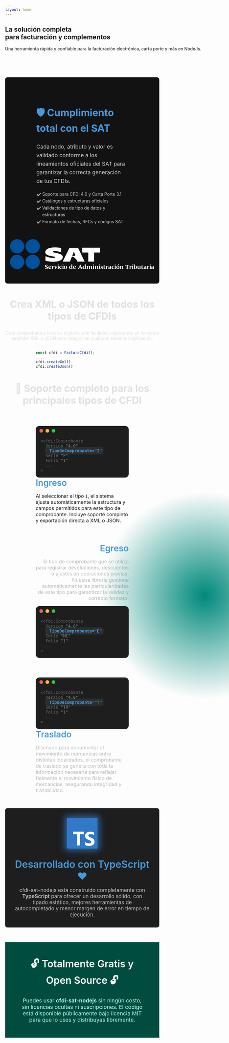 ```yaml
---
layout: home
---
```


<section class="container__title__class">
<span
    style="
      position: absolute;
      right: -20rem;
      top: 50%;
      transform: translateY(-50%);
      width: 50rem;
      height: 50rem;
      border-radius: 50%;
      background: radial-gradient(rgba(0, 137, 123, 1), transparent 60%);
      pointer-events: none;
    "
  ></span>
  <div style="width:700px;">
    <h1 class="container__title__text__class">La solución completa<span style="display:block;">para facturación y complementos</span></h1>
    <span style="display:block;margin-top:1rem;">Una herramienta rápida y confiable para la facturación electrónica, carta porte y más en NodeJs.</span>
    <div class="container__buttons__sections__class">
        <a href="docs/" class="btn__link__class" style="color: white">Empezar</a>
        <a href="https://github.com/Luisjossam/cfdi-sat-nodejs" target="_blank" class="btn__link__secondary__class" style="display:flex;gap:10px;align-items:center;color:white">
        <div style="width: 20px;">
            <svg viewBox="0 0 98 96" width="20" height="20" xmlns="http://www.w3.org/2000/svg"><path fill-rule="evenodd" clip-rule="evenodd" d="M48.854 0C21.839 0 0 22 0 49.217c0 21.756 13.993 40.172 33.405 46.69 2.427.49 3.316-1.059 3.316-2.362 0-1.141-.08-5.052-.08-9.127-13.59 2.934-16.42-5.867-16.42-5.867-2.184-5.704-5.42-7.17-5.42-7.17-4.448-3.015.324-3.015.324-3.015 4.934.326 7.523 5.052 7.523 5.052 4.367 7.496 11.404 5.378 14.235 4.074.404-3.178 1.699-5.378 3.074-6.6-10.839-1.141-22.243-5.378-22.243-24.283 0-5.378 1.94-9.778 5.014-13.2-.485-1.222-2.184-6.275.486-13.038 0 0 4.125-1.304 13.426 5.052a46.97 46.97 0 0 1 12.214-1.63c4.125 0 8.33.571 12.213 1.63 9.302-6.356 13.427-5.052 13.427-5.052 2.67 6.763.97 11.816.485 13.038 3.155 3.422 5.015 7.822 5.015 13.2 0 18.905-11.404 23.06-22.324 24.283 1.78 1.548 3.316 4.481 3.316 9.126 0 6.6-.08 11.897-.08 13.526 0 1.304.89 2.853 3.316 2.364 19.412-6.52 33.405-24.935 33.405-46.691C97.707 22 75.788 0 48.854 0z" fill="#fff"/></svg>
        </div>
        GitHub
        </a>
    </div>
  </div>
</section>
<section style="display: flex; flex-wrap: wrap; align-items: center; justify-content: center; gap: 2rem; padding: 3rem 1rem; border-radius: 8px; background-color: #121212; color: #cccccc; margin: 3rem 0;">
  <div style="flex: 1; min-width: 300px; max-width: 800px;padding:0 100px">
    <h2 style="font-size: 2rem; color: #459add;">🛡️ Cumplimiento total con el SAT</h2>
    <p style="font-size: 1.1rem; line-height: 1.6;">
      Cada nodo, atributo y valor es validado conforme a los lineamientos oficiales del SAT para garantizar la correcta generación de tus CFDIs.
    </p>
    <ul style="margin-top: 1rem; padding-left: 1.2rem; list-style-type: '✔️ '; line-height: 1.6;">
      <li>Soporte para CFDI 4.0 y Carta Porte 3.1</li>
      <li>Catálogos y estructuras oficiales</li>
      <li>Validaciones de tipo de datos y estructuras</li>
      <li>Formato de fechas, RFCs y códigos SAT</li>
    </ul>
  </div>
  <div style="flex: 1; min-width: 300px; text-align: center;">
    <div>
    <svg
   viewBox="0 0 1230.6145 253.76673"
   width="540"
   xml:space="preserve"
   id="svg2"
   version="1.1"
   sodipodi:docname="SAT.svg"
   inkscape:version="1.1 (c68e22c387, 2021-05-23)"
   xmlns:inkscape="http://www.inkscape.org/namespaces/inkscape"
   xmlns:sodipodi="http://sodipodi.sourceforge.net/DTD/sodipodi-0.dtd"
   xmlns="http://www.w3.org/2000/svg"
   xmlns:svg="http://www.w3.org/2000/svg"
   xmlns:rdf="http://www.w3.org/1999/02/22-rdf-syntax-ns#"
   xmlns:cc="http://creativecommons.org/ns#"
   xmlns:dc="http://purl.org/dc/elements/1.1/"><sodipodi:namedview
     id="namedview84"
     pagecolor="#ffffff"
     bordercolor="#666666"
     borderopacity="1.0"
     inkscape:pageshadow="2"
     inkscape:pageopacity="0.0"
     inkscape:pagecheckerboard="0"
     showgrid="false"
     fit-margin-top="0"
     fit-margin-left="0"
     fit-margin-right="0"
     fit-margin-bottom="0"
     inkscape:zoom="0.56860135"
     inkscape:cx="662.15108"
     inkscape:cy="-134.54066"
     inkscape:window-width="1920"
     inkscape:window-height="1017"
     inkscape:window-x="1912"
     inkscape:window-y="-8"
     inkscape:window-maximized="1"
     inkscape:current-layer="svg2" /><metadata
     id="metadata8"><rdf:RDF><cc:Work
         rdf:about=""><dc:format>image/svg+xml</dc:format><dc:type
           rdf:resource="http://purl.org/dc/dcmitype/StillImage" /></cc:Work></rdf:RDF></metadata><defs
     id="defs6" /><g
     id="g1509"
     transform="matrix(4.8006493,0,0,4.8006493,-73.565806,-582.31791)"><path
       id="path16"
       style="fill:#fff;fill-opacity:1;fill-rule:evenodd;stroke:none;stroke-width:0.133333"
       d="m 175.22,136.38387 h -31.63334 v 8.52134 h 10.644 v 16.112 h 10.436 v -16.112 H 175.22 v -8.52134" /><path
       id="path18"
       style="fill:#fff;fill-opacity:1;fill-rule:evenodd;stroke:none;stroke-width:0.133333"
       d="M 147.84533,161.01667 136.116,136.46561 h -15.20147 l -12.1468,24.55106 c 0,0 12.77707,0.0688 12.9104,0 l 3.69893,-9.13386 c 0,0 6.9792,1.92293 9.56694,9.13386 z m -22.062,-10.23853 3.1068,-7.73493 2.3708,7.73493 z" /><path
       id="path20"
       style="fill:#fff;fill-opacity:1;fill-rule:evenodd;stroke:none;stroke-width:0.133333"
       d="m 106.1984,136.94641 v 7.64053 c -0.16094,-0.20827 -0.64947,-0.38227 -1.138,-0.55573 -4.88854,-1.7364 -11.082802,-2.01187 -12.549469,-1.52547 -1.326533,0.4172 -1.605733,1.28547 -0.628133,1.84067 0.628133,0.38173 3.9604,0.90053 7.5208,1.73386 8.449462,1.94467 11.661462,5.24427 8.519332,10.10614 -2.58387,4.1672 -12.847866,6.598 -26.883332,4.09746 -0.837467,-0.13853 -1.057867,-0.51826 -2.8,-0.69173 v -7.9536 c 1.3932,0.24373 1.9516,0.52187 2.510933,0.72973 3.4912,1.4588 9.9916,2.39107 12.645333,2.114 1.9552,-0.174 2.7932,-1.0776 1.8156,-1.84066 -0.5584,-0.452 -4.4656,-0.86614 -7.817733,-1.5952 -8.728133,-1.91 -11.116133,-5.1052 -8.602533,-9.68907 2.024933,-3.71613 8.742133,-6.11253 19.7744,-5.45267 1.955732,0.10414 3.910932,0.34747 5.865602,0.65987 0.69853,0.10427 1.39693,0.2428 1.7672,0.38187" /></g><g
     id="g1504"
     transform="matrix(4.6314932,0,0,4.6314932,-460.15119,-329.55857)"
     style="fill:#00529e;fill-opacity:1"><path
       id="path22"
       style="fill:#00529e;fill-opacity:1;fill-rule:evenodd;stroke:none;stroke-width:0.133333"
       d="m 141.09866,125.94734 c 7.204,0 13.04534,-5.84067 13.04534,-13.046 0,-7.204 -5.84134,-13.045333 -13.04534,-13.045333 -7.20533,0 -13.046,5.841333 -13.046,13.045333 0,7.20533 5.84067,13.046 13.046,13.046" /><path
       id="path24"
       style="fill:#00529e;fill-opacity:1;fill-rule:evenodd;stroke:none;stroke-width:0.133333"
       d="m 112.39786,125.94734 c 7.2048,0 13.04587,-5.84067 13.04587,-13.046 0,-7.204 -5.84107,-13.045333 -13.04587,-13.045333 -7.20413,0 -13.045196,5.841333 -13.045196,13.045333 0,7.20533 5.841066,13.046 13.045196,13.046" /><path
       id="path26"
       style="fill:#00529e;fill-opacity:1;fill-rule:evenodd;stroke:none;stroke-width:0.133333"
       d="m 141.09866,97.248007 c 7.204,0 13.04534,-5.841333 13.04534,-13.046666 0,-7.204 -5.84134,-13.045333 -13.04534,-13.045333 -7.20533,0 -13.046,5.841333 -13.046,13.045333 0,7.205333 5.84067,13.046666 13.046,13.046666" /><path
       id="path28"
       style="fill:#00529e;fill-opacity:1;fill-rule:evenodd;stroke:none;stroke-width:0.133333"
       d="m 112.39786,97.248007 c 7.2048,0 13.04587,-5.841333 13.04587,-13.046666 0,-7.204 -5.84107,-13.045333 -13.04587,-13.045333 -7.20413,0 -13.045196,5.841333 -13.045196,13.045333 0,7.205333 5.841066,13.046666 13.045196,13.046666" /></g><g
     id="g1545"
     transform="matrix(3.9795634,0,0,3.9795634,251.57815,-445.94825)"><path
       id="path30"
       style="fill:#fff;fill-opacity:1;fill-rule:evenodd;stroke:none;stroke-width:0.133333"
       d="M 17.621333,169.46361 H 17.3948 l -0.574,-1.56054 c -0.05307,-0.14626 -0.6536,-0.3468 -1.293734,-0.3468 -0.827066,0 -1.574,0.41347 -1.574,1.3068 0,2.02814 4.149067,1.44107 4.149067,4.2692 0,2.1084 -2.228133,2.6948 -3.428667,2.6948 -1.601066,0 -2.441693,-0.25306 -2.93492,-0.44013 l 0.07968,-2.30773 h 0.22708 l 0.560427,1.5208 c 0.106773,0.27973 0.987467,0.5068 1.387467,0.5068 1.000533,0 1.840666,-0.44014 1.840666,-1.374 0,-1.96094 -4.148973,-1.5208 -4.148973,-4.17547 0,-2.00107 1.640627,-2.72133 3.775507,-2.72133 0.600533,0 1.4276,0.13333 2.2412,0.33333 l -0.08027,2.29427" /><path
       id="path32"
       style="fill:#fff;fill-opacity:1;fill-rule:evenodd;stroke:none;stroke-width:0.133333"
       d="m 22.197333,169.62401 c 0.9068,0 1.133866,0.8536 1.133866,1.60053 v 0.21347 c -0.414,0.0136 -1.054133,0.0937 -1.854666,0.0937 h -0.559867 v -0.0801 c 0,-0.7604 0.359867,-1.8276 1.280667,-1.8276 z m 2.614666,4.73533 c -0.440133,0.29373 -1.054133,0.45427 -1.601066,0.45427 -1.454134,0 -2.294267,-1.4948 -2.294267,-2.48134 v -0.24013 h 3.547867 c 0.840666,0 0.974,0 0.974,-0.49373 0,-1.66774 -1.507334,-2.5348 -3.014534,-2.5348 -1.974533,0 -3.534933,1.414 -3.534933,3.402 0,1.8672 1.320267,3.30786 3.228133,3.30786 1.0536,0 2.1208,-0.37346 2.921334,-1.05373 l -0.226534,-0.3604" /><path
       id="path34"
       style="fill:#fff;fill-opacity:1;fill-rule:evenodd;stroke:none;stroke-width:0.133333"
       d="m 31.015066,171.03854 h -0.3468 c -0.159867,-0.4412 -0.387067,-0.66773 -0.880267,-0.66773 -0.7604,0 -1.2276,0.61413 -1.2276,1.6412 0,0.46666 0.0536,2.84106 0.186534,2.93493 0.280666,0.2 0.533733,0.33333 0.9208,0.4796 v 0.18707 c -0.614134,-0.0537 -1.2808,-0.1068 -2.054667,-0.1068 -0.693333,0 -1.333867,0.0531 -1.947467,0.1068 v -0.18707 l 0.894267,-0.42653 c 0.1464,-0.0667 0.213067,-0.64067 0.213067,-2.05467 0,-2.8948 -0.04013,-3.0016 -0.4136,-3.148 l -0.693734,-0.28013 v -0.18694 c 0.253734,0 1.560934,0 2.467734,-0.10626 0.240133,-0.0271 0.480666,-0.0537 0.507333,-0.0537 l -0.02667,1.1604 h 0.02667 c 0.306667,-0.4932 0.933867,-1.26706 1.840533,-1.26706 0.187067,0 0.360934,0 0.533867,0.0531 v 1.92187" /><path
       id="path36"
       style="fill:#fff;fill-opacity:1;fill-rule:evenodd;stroke:none;stroke-width:0.133333"
       d="m 36.110932,169.22401 c 0.4932,0.0531 0.986934,0.10626 1.4808,0.10626 0.4,0 0.8,-0.0532 1.2004,-0.10626 v 0.1864 l -0.306666,0.18693 c -0.2136,0.13333 -0.346934,0.2136 -0.533334,0.54693 -1.120933,1.97454 -2.107866,3.97507 -2.761466,5.6292 h -0.801067 c -0.733333,-1.8672 -1.586933,-3.7084 -2.387466,-5.56306 -0.07973,-0.1864 -0.2,-0.41307 -0.387067,-0.53334 l -0.413467,-0.26666 v -0.1864 c 0.640534,0.0531 1.293734,0.10626 1.9344,0.10626 0.586933,0 1.173867,-0.0532 1.760933,-0.10626 v 0.1864 l -0.6672,0.28026 c -0.146933,0.0667 -0.186533,0.1468 -0.186533,0.22654 0,0.0667 0.02653,0.17346 0.1068,0.40053 l 1.240667,3.16147 1.3208,-2.81467 c 0.253066,-0.5604 0.266666,-0.64053 0.266666,-0.7072 0,-0.0803 -0.08027,-0.2 -0.2536,-0.28027 l -0.6136,-0.26666 v -0.1864" /><path
       id="path38"
       style="fill:#fff;fill-opacity:1;fill-rule:evenodd;stroke:none;stroke-width:0.133333"
       d="m 38.031732,169.33027 c 0.2532,0 1.5604,0 2.467734,-0.10626 0.240133,-0.0271 0.480266,-0.0537 0.507333,-0.0537 -0.04013,0.60054 -0.08027,1.96147 -0.08027,2.8152 0,0.4932 0.0532,2.8676 0.186534,2.96147 0.280133,0.2 0.533866,0.33333 0.920266,0.4796 v 0.18707 c -0.6136,-0.0537 -1.280266,-0.1068 -2.054133,-0.1068 -0.6932,0 -1.333867,0.0531 -1.947467,0.1068 v -0.18707 l 0.893734,-0.42653 c 0.146933,-0.0667 0.2136,-0.64067 0.2136,-2.05467 0,-2.52133 -0.0536,-3.0016 -0.240134,-3.08133 l -0.8672,-0.3468 z m 1.960934,-3.02813 c 0.5604,0 1.014133,0.45413 1.014133,1.014 0,0.5604 -0.453733,1.0136 -1.014133,1.0136 -0.5604,0 -1.013467,-0.4532 -1.013467,-1.0136 0,-0.55987 0.453067,-1.014 1.013467,-1.014" /><path
       id="path40"
       style="fill:#fff;fill-opacity:1;fill-rule:evenodd;stroke:none;stroke-width:0.133333"
       d="m 47.569732,171.51827 h -0.1864 l -0.6672,-1.56093 c -0.09373,-0.21307 -0.3604,-0.2532 -0.6672,-0.2532 -1.227066,0 -1.773866,0.93333 -1.773866,2.06773 0,1.37347 0.439466,3.12134 2.147333,3.12134 0.4536,0 0.9068,-0.17347 1.294266,-0.3604 l 0.2,0.33386 c -0.9208,0.65307 -1.440666,0.9068 -2.668266,0.9068 -1.747333,0 -3.0812,-1.38706 -3.0812,-3.1344 0,-2.188 1.7208,-3.57546 3.828667,-3.57546 0.626533,0 1.227066,0.17333 1.814533,0.3468 l -0.240667,2.10786" /><path
       id="path42"
       style="fill:#fff;fill-opacity:1;fill-rule:evenodd;stroke:none;stroke-width:0.133333"
       d="m 48.196932,169.33027 c 0.2536,0 1.5604,0 2.4676,-0.10626 0.240133,-0.0271 0.480267,-0.0537 0.5068,-0.0537 -0.0396,0.60054 -0.0796,1.96147 -0.0796,2.8152 0,0.4932 0.05307,2.8676 0.1864,2.96147 0.280267,0.2 0.533867,0.33333 0.920267,0.4796 v 0.18707 c -0.613467,-0.0537 -1.280134,-0.1068 -2.054134,-0.1068 -0.6932,0 -1.333866,0.0531 -1.947333,0.1068 v -0.18707 l 0.8932,-0.42653 c 0.147333,-0.0667 0.213467,-0.64067 0.213467,-2.05467 0,-2.52133 -0.05307,-3.0016 -0.2396,-3.08133 l -0.867067,-0.3468 z m 1.960933,-3.02813 c 0.5604,0 1.013467,0.45413 1.013467,1.014 0,0.5604 -0.453067,1.0136 -1.013467,1.0136 -0.560533,0 -1.014133,-0.4532 -1.014133,-1.0136 0,-0.55987 0.4536,-1.014 1.014133,-1.014" /><path
       id="path44"
       style="fill:#fff;fill-opacity:1;fill-rule:evenodd;stroke:none;stroke-width:0.133333"
       d="m 55.546932,169.62401 c 1.400933,0 1.5208,1.94733 1.5208,2.96146 0,0.9468 -0.119867,2.62814 -1.440667,2.62814 -1.254133,0 -1.454666,-1.90787 -1.454666,-2.8152 0,-0.8536 0.0536,-2.7744 1.374533,-2.7744 z m 0.120267,-0.5604 c -2.028134,0 -3.6016,1.33426 -3.6016,3.44213 0,2.10733 1.427066,3.26773 3.481333,3.26773 1.9744,0 3.628533,-1.25373 3.628533,-3.30786 0,-2.17494 -1.4004,-3.402 -3.508266,-3.402" /><path
       id="path46"
       style="fill:#fff;fill-opacity:1;fill-rule:evenodd;stroke:none;stroke-width:0.133333"
       d="m 68.353598,172.30521 c 0,0.92026 -0.186933,2.74786 -1.454133,2.74786 -1.107333,0 -1.5344,-1.17386 -1.5344,-2.85466 0,-1.02707 0.266667,-2.49427 1.560933,-2.49427 1.293734,0 1.4276,1.65373 1.4276,2.60107 z m 1.7204,-4.00214 c 0,-1.13373 0.02707,-1.8676 0.09373,-2.2676 -0.02653,0 -1.0276,0.1604 -2.548,0.1604 h -0.373334 v 0.1864 l 0.666667,0.24014 c 0.306667,0.12026 0.373867,0.2136 0.373867,2.414 v 0.748 c -0.3604,-0.41414 -0.947334,-0.7208 -1.588,-0.7208 -1.9344,0 -3.4416,1.54786 -3.4416,3.44213 0,1.69373 1.254133,3.26773 3.028133,3.26773 0.947333,0 1.7208,-0.39946 2.188,-1.22706 h 0.02707 l -0.04013,1.0672 c 0.519867,-0.0537 1.146934,-0.1068 1.440134,-0.1068 0.347333,0 0.933866,0.0531 1.374533,0.1068 v -0.18707 l -0.853733,-0.39947 c -0.173467,-0.0801 -0.186934,-0.22706 -0.227067,-0.7208 -0.02653,-0.4 -0.120267,-4.02866 -0.120267,-4.82866 v -1.17454" /><path
       id="path48"
       style="fill:#fff;fill-opacity:1;fill-rule:evenodd;stroke:none;stroke-width:0.133333"
       d="m 74.863065,169.62401 c 0.907733,0 1.134266,0.8536 1.134266,1.60053 v 0.21347 c -0.413466,0.0136 -1.054133,0.0937 -1.854666,0.0937 h -0.559867 v -0.0801 c 0,-0.7604 0.359867,-1.8276 1.280267,-1.8276 z m 2.615066,4.73533 c -0.440133,0.29373 -1.054133,0.45427 -1.601066,0.45427 -1.4536,0 -2.294267,-1.4948 -2.294267,-2.48134 v -0.24013 h 3.547867 c 0.8412,0 0.974533,0 0.974533,-0.49373 0,-1.66774 -1.507333,-2.5348 -3.015067,-2.5348 -1.974533,0 -3.534933,1.414 -3.534933,3.402 0,1.8672 1.3208,3.30786 3.228133,3.30786 1.054134,0 2.121334,-0.37346 2.921334,-1.05373 l -0.226534,-0.3604" /><path
       id="path50"
       style="fill:#fff;fill-opacity:1;fill-rule:evenodd;stroke:none;stroke-width:0.133333"
       d="m 87.923464,172.07867 h -2.641199 l 1.374,-2.93493 z m 4.535867,3.34787 -0.814,-0.33333 c -0.2,-0.0796 -0.4,-0.46667 -0.6536,-1.00054 -0.6136,-1.28013 -2.188133,-4.80253 -3.1084,-7.3364 h -1.146933 c -1.107733,2.53387 -2.428,5.24214 -3.615067,7.59014 -0.293733,0.58693 -0.387466,0.6536 -0.614,0.7468 l -0.8672,0.33333 v 0.18707 c 0.614,-0.0537 1.214,-0.1068 1.814534,-0.1068 0.653733,0 1.293733,0.0531 1.9344,0.1068 v -0.18707 l -0.907334,-0.31973 c -0.253066,-0.0932 -0.2932,-0.14694 -0.2932,-0.25374 0,-0.10666 0.2532,-0.82706 0.3464,-1.04 l 0.3468,-0.85426 h 3.388533 l 0.387067,1.1204 c 0.06667,0.20053 0.2,0.614 0.2,0.7208 0,0.0797 -0.04013,0.11973 -0.226667,0.18693 l -1.107733,0.4396 v 0.18707 c 0.814,-0.0537 1.6276,-0.1068 2.4416,-0.1068 0.826667,0 1.6672,0.0531 2.4948,0.1068 v -0.18707" /><path
       id="path52"
       style="fill:#fff;fill-opacity:1;fill-rule:evenodd;stroke:none;stroke-width:0.133333"
       d="m 97.354664,172.30521 c 0,0.92026 -0.1864,2.74786 -1.454133,2.74786 -1.107333,0 -1.533867,-1.17386 -1.533867,-2.85466 0,-1.02707 0.2672,-2.49427 1.5604,-2.49427 1.294267,0 1.4276,1.65373 1.4276,2.60107 z m 1.7208,-4.00214 c 0,-1.13373 0.0272,-1.8676 0.09387,-2.2676 -0.0272,0 -1.0276,0.1604 -2.548,0.1604 h -0.374 v 0.1864 l 0.667733,0.24014 c 0.306267,0.12026 0.373467,0.2136 0.373467,2.414 v 0.748 c -0.3604,-0.41414 -0.947333,-0.7208 -1.587467,-0.7208 -1.9344,0 -3.442266,1.54786 -3.442266,3.44213 0,1.69373 1.254266,3.26773 3.028133,3.26773 0.947467,0 1.721467,-0.39946 2.188133,-1.22706 h 0.02653 l -0.0396,1.0672 c 0.519733,-0.0537 1.1468,-0.1068 1.440133,-0.1068 0.3468,0 0.933867,0.0531 1.37387,0.1068 l 5.3e-4,-0.18707 -0.854133,-0.39947 c -0.173467,-0.0801 -0.1864,-0.22706 -0.226534,-0.7208 -0.02653,-0.4 -0.1204,-4.02866 -0.1204,-4.82866 v -1.17454" /><path
       id="path54"
       style="fill:#fff;fill-opacity:1;fill-rule:evenodd;stroke:none;stroke-width:0.133333"
       d="m 100.46306,175.42654 0.7072,-0.33333 c 0.33334,-0.15987 0.4,-0.37347 0.4,-2.14787 0,-2.85467 -0.0536,-3.0016 -0.33333,-3.12133 l -0.77387,-0.3068 v -0.18694 c 0.2,0 1.50774,0 2.41454,-0.10626 0.24013,-0.0271 0.48026,-0.0537 0.5068,-0.0537 l -0.0265,1.1604 h 0.0265 c 0.5604,-0.81346 1.56093,-1.26706 2.50773,-1.26706 0.97453,-0.0131 1.56093,0.30666 1.9344,1.26706 0.6136,-0.75986 1.53493,-1.28013 2.5084,-1.26706 1.26667,0 2.05467,0.66706 2.05467,1.92133 0,0.68013 -0.0136,1.14733 -0.0136,1.58693 0,2.26827 0.0667,2.36147 0.37346,2.5084 l 0.73387,0.34627 v 0.18707 c -0.614,-0.0537 -1.25413,-0.1068 -1.94787,-0.1068 -0.65426,0 -1.32093,0.0531 -1.9876,0.1068 v -0.18707 l 0.62667,-0.2932 c 0.20053,-0.0932 0.2932,-0.15987 0.32027,-0.33333 0.0932,-0.52027 0.0932,-1.30787 0.0932,-1.8412 v -1.20054 c 0,-1.1468 -0.35987,-1.65413 -1.17347,-1.65413 -0.8672,0 -1.54787,0.57347 -1.54787,1.574 v 1.28067 c 0,1.74746 0.0401,1.98813 0.2536,2.09426 l 0.78707,0.37347 v 0.18707 c -0.6672,-0.0537 -1.33387,-0.1068 -1.9876,-0.1068 -0.5468,0 -1.214,0.0531 -1.88067,0.1068 v -0.18707 l 0.62654,-0.2932 c 0.20053,-0.0932 0.29373,-0.15987 0.3204,-0.33333 0.0937,-0.52027 0.0937,-1.30787 0.0937,-1.8412 v -1.20054 c 0,-1.1468 -0.36093,-1.65413 -1.174,-1.65413 -0.8672,0 -1.54787,0.57347 -1.54787,1.574 v 1.28067 c 0,1.74746 0.04,1.98813 0.2536,2.09426 l 0.78694,0.37347 v 0.18707 c -0.6672,-0.0537 -1.3344,-0.1068 -1.98747,-0.1068 -0.69373,0 -1.33387,0.0531 -1.94787,0.1068 v -0.18707" /><path
       id="path56"
       style="fill:#fff;fill-opacity:1;fill-rule:evenodd;stroke:none;stroke-width:0.133333"
       d="m 113.52346,169.33027 c 0.2536,0 1.5604,0 2.46774,-0.10626 0.24,-0.0271 0.48013,-0.0537 0.50666,-0.0537 -0.0395,0.60054 -0.0796,1.96147 -0.0796,2.8152 0,0.4932 0.0531,2.8676 0.1864,2.96147 0.28027,0.2 0.53387,0.33333 0.9208,0.4796 v 0.18707 c -0.614,-0.0537 -1.28066,-0.1068 -2.0552,-0.1068 -0.6932,0 -1.33386,0.0531 -1.9468,0.1068 v -0.18707 l 0.89374,-0.42653 c 0.1464,-0.0667 0.21306,-0.64067 0.21306,-2.05467 0,-2.52133 -0.0532,-3.0016 -0.24013,-3.08133 l -0.86667,-0.3468 z m 1.9604,-3.02813 c 0.5604,0 1.014,0.45413 1.014,1.014 0,0.5604 -0.4536,1.0136 -1.014,1.0136 -0.55986,0 -1.0136,-0.4532 -1.0136,-1.0136 0,-0.55987 0.45374,-1.014 1.0136,-1.014" /><path
       id="path58"
       style="fill:#fff;fill-opacity:1;fill-rule:evenodd;stroke:none;stroke-width:0.133333"
       d="m 117.83173,175.42654 0.70733,-0.33333 c 0.3328,-0.15987 0.4,-0.37347 0.4,-2.14787 0,-2.85467 -0.0531,-3.0016 -0.33333,-3.12133 l -0.774,-0.3068 v -0.18694 c 0.2,0 1.50733,0 2.41467,-0.10626 0.24,-0.0271 0.48013,-0.0537 0.5072,-0.0537 l -0.0271,1.1604 h 0.0271 c 0.56,-0.81346 1.5604,-1.26706 2.50786,-1.26706 1.2672,0 2.05414,0.66706 2.05414,1.92133 0,0.68013 -0.0135,1.14733 -0.0135,1.58693 0,2.26827 0.0672,2.36147 0.37387,2.5084 l 0.73333,0.34627 v 0.18707 c -0.61347,-0.0537 -1.2536,-0.1068 -1.94787,-0.1068 -0.65306,0 -1.32026,0.0531 -1.98693,0.1068 v -0.18707 l 0.62653,-0.2932 c 0.20054,-0.0932 0.29374,-0.15987 0.32027,-0.33333 0.0937,-0.52027 0.0937,-1.30787 0.0937,-1.8412 v -1.20054 c 0,-1.1468 -0.44053,-1.65413 -1.24106,-1.65413 -0.8672,0 -1.54747,0.57347 -1.54747,1.574 v 1.28067 c 0,1.74746 0.0401,1.98813 0.25373,2.09426 l 0.78694,0.37347 v 0.18707 c -0.6672,-0.0537 -1.3344,-0.1068 -1.988,-0.1068 -0.69374,0 -1.33387,0.0531 -1.94747,0.1068 v -0.18707" /><path
       id="path60"
       style="fill:#fff;fill-opacity:1;fill-rule:evenodd;stroke:none;stroke-width:0.133333"
       d="m 126.44946,169.33027 c 0.2536,0 1.56094,0 2.46827,-0.10626 0.24013,-0.0271 0.48013,-0.0537 0.50627,-0.0537 -0.0396,0.60054 -0.0797,1.96147 -0.0797,2.8152 0,0.4932 0.0536,2.8676 0.18694,2.96147 0.27973,0.2 0.53333,0.33333 0.9204,0.4796 v 0.18707 c -0.6136,-0.0537 -1.2808,-0.1068 -2.05467,-0.1068 -0.69387,0 -1.33333,0.0531 -1.94747,0.1068 v -0.18707 l 0.89374,-0.42653 c 0.14693,-0.0667 0.2136,-0.64067 0.2136,-2.05467 0,-2.52133 -0.0532,-3.0016 -0.24014,-3.08133 l -0.8672,-0.3468 z m 1.96094,-3.02813 c 0.5604,0 1.0136,0.45413 1.0136,1.014 0,0.5604 -0.4532,1.0136 -1.0136,1.0136 -0.55987,0 -1.014,-0.4532 -1.014,-1.0136 0,-0.55987 0.45413,-1.014 1.014,-1.014" /><path
       id="path62"
       style="fill:#fff;fill-opacity:1;fill-rule:evenodd;stroke:none;stroke-width:0.133333"
       d="m 131.06506,173.69267 h 0.18707 l 0.51973,1.3604 c 0.0532,0.0939 0.6136,0.16054 0.974,0.16054 0.5468,0 1.30747,-0.18654 1.30747,-0.8808 0,-1.2672 -3.10853,-1.13387 -3.10853,-3.12134 0,-1.18746 1.00053,-2.14786 2.4952,-2.14786 0.6,0 1.46666,0.1604 1.76,0.26666 l -0.0787,1.6812 h -0.188 l -0.52,-1.10733 c -0.04,-0.0801 -0.37333,-0.2 -0.77333,-0.2 -0.54734,0 -1.0676,0.21307 -1.0676,0.84013 0,1.34734 3.1076,1.10734 3.1076,3.22867 -0.04,1.7468 -1.93334,2.00053 -3.29454,2.00053 -0.62666,0 -1.1204,-0.0661 -1.48026,-0.15986 l 0.15986,-1.92094" /><path
       id="path64"
       style="fill:#fff;fill-opacity:1;fill-rule:evenodd;stroke:none;stroke-width:0.133333"
       d="m 136.13333,169.41041 h 0.0147 c 0.38666,0 1.90666,-0.66667 2.33466,-1.814 h 0.65334 c 0,0.41346 -0.0267,0.84 -0.0267,1.34733 v 0.38653 h 1.82667 v 0.5604 h -1.82667 v 3.98854 c 0,0.58693 0.18667,1.014 0.6,1.014 0.49333,0 1.04133,-0.52027 1.36,-0.8536 l 0.36133,0.31973 c -0.81333,0.94747 -1.45466,1.41413 -2.74933,1.41413 -0.89333,0 -1.50667,-0.64013 -1.50667,-1.5208 0,-0.74693 0.0667,-1.73386 0.0667,-2.8948 v -1.4672 h -1.108 v -0.48026" /><path
       id="path66"
       style="fill:#fff;fill-opacity:1;fill-rule:evenodd;stroke:none;stroke-width:0.133333"
       d="m 146.83333,171.03854 h -0.348 c -0.15867,-0.4412 -0.38667,-0.66773 -0.88,-0.66773 -0.76,0 -1.22667,0.61413 -1.22667,1.6412 0,0.46666 0.052,2.84106 0.18667,2.93493 0.28,0.2 0.53333,0.33333 0.92,0.4796 v 0.18707 c -0.61333,-0.0537 -1.28,-0.1068 -2.05467,-0.1068 -0.69333,0 -1.33333,0.0531 -1.94666,0.1068 v -0.18707 l 0.89333,-0.42653 c 0.14667,-0.0667 0.21333,-0.64067 0.21333,-2.05467 0,-2.8948 -0.04,-3.0016 -0.41333,-3.148 l -0.69333,-0.28013 v -0.18694 c 0.252,0 1.56,0 2.46666,-0.10626 0.24134,-0.0271 0.48,-0.0537 0.508,-0.0537 l -0.028,1.1604 h 0.028 c 0.30667,-0.4932 0.93334,-1.26706 1.84,-1.26706 0.18667,0 0.36134,0 0.53467,0.0531 v 1.92187" /><path
       id="path68"
       style="fill:#fff;fill-opacity:1;fill-rule:evenodd;stroke:none;stroke-width:0.133333"
       d="m 151.248,172.27814 v 1.09427 c 0,0.4536 -0.4,1.4412 -1.24134,1.4412 -0.55866,0 -0.93333,-0.44067 -0.93333,-0.9876 0,-1.13387 0.93333,-1.54787 1.88133,-1.54787 z m -3.108,-1.31987 c 0.46666,-0.6004 1.02666,-0.93426 1.78666,-0.93426 0.77467,0 1.32134,0.4 1.32134,1.18746 v 0.5068 h -0.34667 c -1.52133,0 -3.69467,0.37387 -3.69467,2.24107 0,1.16093 0.86667,1.81413 1.908,1.81413 0.892,0 1.64,-0.41306 2.14667,-1.08026 h 0.0267 l -0.04,0.9204 c 0.49333,-0.0537 0.98666,-0.1068 1.48,-0.1068 0.44133,0 0.88133,0.0531 1.32133,0.1068 v -0.18707 l -0.82667,-0.39947 c -0.22666,-0.10733 -0.25333,-0.20053 -0.25333,-1.14786 0,-0.4932 0.0667,-1.65427 0.0667,-2.80107 0,-1.4672 -1.21467,-2.01453 -2.52134,-2.01453 -1.17466,0 -2.148,0.58693 -2.88133,1.4676 l 0.50667,0.42706" /><path
       id="path70"
       style="fill:#fff;fill-opacity:1;fill-rule:evenodd;stroke:none;stroke-width:0.133333"
       d="M 159.59866,171.51827 H 159.412 l -0.66667,-1.56093 c -0.0933,-0.21307 -0.36,-0.2532 -0.66667,-0.2532 -1.228,0 -1.77466,0.93333 -1.77466,2.06773 0,1.37347 0.44,3.12134 2.148,3.12134 0.45333,0 0.90666,-0.17347 1.29333,-0.3604 l 0.20133,0.33386 c -0.92133,0.65307 -1.44133,0.9068 -2.668,0.9068 -1.748,0 -3.08266,-1.38706 -3.08266,-3.1344 0,-2.188 1.72133,-3.57546 3.82933,-3.57546 0.62667,0 1.22667,0.17333 1.81333,0.3468 l -0.24,2.10786" /><path
       id="path72"
       style="fill:#fff;fill-opacity:1;fill-rule:evenodd;stroke:none;stroke-width:0.133333"
       d="m 160.22666,169.33027 c 0.252,0 1.56,0 2.46667,-0.10626 0.24133,-0.0271 0.48,-0.0537 0.508,-0.0537 -0.04,0.60054 -0.08,1.96147 -0.08,2.8152 0,0.4932 0.052,2.8676 0.18667,2.96147 0.28,0.2 0.53333,0.33333 0.92,0.4796 v 0.18707 c -0.61334,-0.0537 -1.28,-0.1068 -2.05467,-0.1068 -0.69333,0 -1.33333,0.0531 -1.94667,0.1068 v -0.18707 l 0.89334,-0.42653 c 0.14666,-0.0667 0.21333,-0.64067 0.21333,-2.05467 0,-2.52133 -0.0533,-3.0016 -0.24,-3.08133 l -0.86667,-0.3468 z m 1.96134,-3.02813 c 0.56,0 1.01333,0.45413 1.01333,1.014 0,0.5604 -0.45333,1.0136 -1.01333,1.0136 -0.56134,0 -1.01467,-0.4532 -1.01467,-1.0136 0,-0.55987 0.45333,-1.014 1.01467,-1.014" /><path
       id="path74"
       style="fill:#fff;fill-opacity:1;fill-rule:evenodd;stroke:none;stroke-width:0.133333"
       d="m 167.84266,169.62401 c 1.40134,0 1.52134,1.94733 1.52134,2.96146 0,0.9468 -0.12,2.62814 -1.44134,2.62814 -1.25333,0 -1.45333,-1.90787 -1.45333,-2.8152 0,-0.8536 0.0533,-2.7744 1.37333,-2.7744 z m -0.98666,-1.1876 h 0.81333 l 2.028,-1.33374 c 0.18667,-0.10626 0.33333,-0.2532 0.33333,-0.49386 0,-0.35987 -0.25333,-0.64054 -0.57333,-0.64054 -0.49333,0 -0.70667,0.29374 -1,0.64054 z m 1.10666,0.6272 c -2.02666,0 -3.60133,1.33426 -3.60133,3.44213 0,2.10733 1.428,3.26773 3.48133,3.26773 1.97467,0 3.62934,-1.25373 3.62934,-3.30786 0,-2.17494 -1.40134,-3.402 -3.50934,-3.402" /><path
       id="path76"
       style="fill:#fff;fill-opacity:1;fill-rule:evenodd;stroke:none;stroke-width:0.133333"
       d="m 171.552,175.42654 0.70666,-0.33333 c 0.33334,-0.15987 0.4,-0.37347 0.4,-2.14787 0,-2.85467 -0.0533,-3.0016 -0.33333,-3.12133 l -0.77333,-0.3068 v -0.18694 c 0.2,0 1.508,0 2.41466,-0.10626 0.24,-0.0271 0.48,-0.0537 0.50667,-0.0537 l -0.0267,1.1604 h 0.0267 c 0.56,-0.81346 1.56,-1.26706 2.508,-1.26706 1.26667,0 2.05467,0.66706 2.05467,1.92133 0,0.68013 -0.0147,1.14733 -0.0147,1.58693 0,2.26827 0.068,2.36147 0.37333,2.5084 l 0.73467,0.34627 v 0.18707 c -0.61333,-0.0537 -1.25333,-0.1068 -1.948,-0.1068 -0.65333,0 -1.32,0.0531 -1.988,0.1068 v -0.18707 l 0.628,-0.2932 c 0.2,-0.0932 0.29333,-0.15987 0.32,-0.33333 0.0933,-0.52027 0.0933,-1.30787 0.0933,-1.8412 v -1.20054 c 0,-1.1468 -0.44,-1.65413 -1.24133,-1.65413 -0.86667,0 -1.54667,0.57347 -1.54667,1.574 v 1.28067 c 0,1.74746 0.04,1.98813 0.25334,2.09426 l 0.78666,0.37347 v 0.18707 c -0.66666,-0.0537 -1.33333,-0.1068 -1.98666,-0.1068 -0.69467,0 -1.33467,0.0531 -1.948,0.1068 v -0.18707" /><path
       id="path78"
       style="fill:#fff;fill-opacity:1;fill-rule:evenodd;stroke:none;stroke-width:0.133333"
       d="m 185.22533,175.42654 1.09333,-0.42653 c 0.308,-0.12027 0.36134,-0.2136 0.38667,-0.4672 0.0413,-0.26667 0.068,-0.88014 0.068,-1.58747 v -3.22813 c 0,-0.57347 -0.04,-1.14694 -0.04,-1.70734 H 185.652 c -1.228,0 -1.268,0 -1.44,0.42654 l -0.40134,1.0412 H 183.624 v -2.42814 c 1.24133,0.0532 2.988,0.10627 4.16266,0.10627 1.38667,0 2.77467,-0.0531 4.16134,-0.10627 v 2.42814 h -0.18667 l -0.4,-1.0412 c -0.17333,-0.42654 -0.21333,-0.42654 -1.44,-0.42654 H 188.84 c -0.0133,0.5604 -0.04,1.13387 -0.04,1.70734 v 2.82813 c 0,1.214 0.04,1.96093 0.12,2.22813 0.028,0.0932 0.13333,0.17347 0.48,0.2932 l 0.948,0.35987 v 0.18707 c -0.96,-0.0537 -1.76134,-0.1068 -2.56134,-0.1068 -0.80133,0 -1.60133,0.0531 -2.56133,0.1068 v -0.18707" /><path
       id="path80"
       style="fill:#fff;fill-opacity:1;fill-rule:evenodd;stroke:none;stroke-width:0.133333"
       d="m 197.272,171.03854 h -0.348 c -0.16,-0.4412 -0.38534,-0.66773 -0.88,-0.66773 -0.76,0 -1.22667,0.61413 -1.22667,1.6412 0,0.46666 0.0533,2.84106 0.18667,2.93493 0.28,0.2 0.53333,0.33333 0.92,0.4796 v 0.18707 c -0.61334,-0.0537 -1.28,-0.1068 -2.05467,-0.1068 -0.69333,0 -1.33333,0.0531 -1.948,0.1068 v -0.18707 l 0.89467,-0.42653 c 0.14666,-0.0667 0.21333,-0.64067 0.21333,-2.05467 0,-2.8948 -0.04,-3.0016 -0.41333,-3.148 l -0.69467,-0.28013 v -0.18694 c 0.25467,0 1.56133,0 2.46933,-0.10626 0.24,-0.0271 0.48,-0.0537 0.50667,-0.0537 l -0.0267,1.1604 h 0.0267 c 0.30667,-0.4932 0.93333,-1.26706 1.84133,-1.26706 0.18534,0 0.35867,0 0.53334,0.0531 v 1.92187" /><path
       id="path82"
       style="fill:#fff;fill-opacity:1;fill-rule:evenodd;stroke:none;stroke-width:0.133333"
       d="m 197.512,169.33027 c 0.252,0 1.56,0 2.46666,-0.10626 0.24,-0.0271 0.48133,-0.0537 0.50667,-0.0537 -0.04,0.60054 -0.0787,1.96147 -0.0787,2.8152 0,0.4932 0.0533,2.8676 0.18667,2.96147 0.28,0.2 0.53333,0.33333 0.92,0.4796 v 0.18707 c -0.61334,-0.0537 -1.28,-0.1068 -2.05333,-0.1068 -0.69467,0 -1.33467,0.0531 -1.948,0.1068 v -0.18707 l 0.89333,-0.42653 c 0.14667,-0.0667 0.21333,-0.64067 0.21333,-2.05467 0,-2.52133 -0.0533,-3.0016 -0.24,-3.08133 l -0.86666,-0.3468 z m 1.96,-3.02813 c 0.56133,0 1.01333,0.45413 1.01333,1.014 0,0.5604 -0.452,1.0136 -1.01333,1.0136 -0.56,0 -1.01334,-0.4532 -1.01334,-1.0136 0,-0.55987 0.45334,-1.014 1.01334,-1.014" /><path
       id="path84"
       style="fill:#fff;fill-opacity:1;fill-rule:evenodd;stroke:none;stroke-width:0.133333"
       d="m 206.64933,172.66561 c 0,0.93386 -0.0933,2.62813 -1.40134,2.62813 -0.6,0 -0.94666,-0.38693 -1.05333,-0.574 -0.14667,-0.73333 -0.16,-2.0676 -0.16,-2.9348 0,-1.13387 0.24,-2.0808 1.21333,-2.0808 1.28134,0 1.40134,1.89427 1.40134,2.96147 z m -5.416,-6.28334 0.57333,0.22654 c 0.4,0.14746 0.44133,1.148 0.44133,3.38853 v 2.82813 c 0,0.8 -0.0413,1.574 -0.13333,2.37507 0.86667,0.39947 1.81333,0.57293 3.12133,0.57293 1.98667,0 3.52134,-1.3204 3.52134,-3.46826 0,-1.90734 -1.16134,-3.2416 -2.948,-3.2416 -0.70667,0 -1.33467,0.24 -1.77467,0.6536 v -1.34747 c 0,-0.6 0.0267,-1.9208 0.12,-2.33427 -0.0267,0 -1.02667,0.1604 -2.548,0.1604 h -0.37333 v 0.1864" /><path
       id="path86"
       style="fill:#fff;fill-opacity:1;fill-rule:evenodd;stroke:none;stroke-width:0.133333"
       d="m 216.25466,174.47974 c 0,0.3468 0.0533,0.54733 0.28,0.64053 l 0.70667,0.30627 v 0.18707 c -0.52,-0.0537 -1.04134,-0.1068 -1.57467,-0.1068 -0.4,0 -0.78667,0.0531 -1.17333,0.1068 l 0.04,-1.14747 h -0.0267 c -0.588,0.76093 -1.508,1.30733 -2.52133,1.30733 -1.24,0 -2.028,-0.51986 -2.028,-1.82706 0,-0.69427 0.04,-1.25427 0.04,-1.89427 0,-0.84067 -0.0267,-1.66827 -0.12,-1.98813 -0.04,-0.12027 -0.10667,-0.21347 -0.25334,-0.26667 l -0.73333,-0.28013 v -0.18694 c 0.2,0 1.50667,0 2.41467,-0.10626 0.24,-0.0271 0.48,-0.0537 0.50666,-0.0537 -0.0133,0.49374 -0.0267,1.01414 -0.0267,1.52094 v 2.65466 c 0,0.89374 0.4,1.46774 1.22666,1.46774 0.85467,0 1.45467,-0.72094 1.45467,-1.8948 v -0.86667 c 0,-0.84067 -0.0267,-1.66827 -0.12,-1.98813 -0.04,-0.12027 -0.10667,-0.21347 -0.25333,-0.26667 l -0.73334,-0.28013 v -0.18694 c 0.2,0 1.50667,0 2.41334,-0.10626 0.24133,-0.0271 0.48133,-0.0537 0.508,-0.0537 -0.0133,0.49374 -0.0267,1.01414 -0.0267,1.52094 v 3.78853" /><path
       id="path88"
       style="fill:#fff;fill-opacity:1;fill-rule:evenodd;stroke:none;stroke-width:0.133333"
       d="m 217.45466,169.41041 h 0.0133 c 0.38667,0 1.908,-0.66667 2.33467,-1.814 h 0.65333 c 0,0.41346 -0.0267,0.84 -0.0267,1.34733 v 0.38653 h 1.828 v 0.5604 h -1.828 v 3.98854 c 0,0.58693 0.18666,1.014 0.6,1.014 0.49466,0 1.04133,-0.52027 1.36133,-0.8536 l 0.36,0.31973 c -0.81333,0.94747 -1.45467,1.41413 -2.748,1.41413 -0.89333,0 -1.508,-0.64013 -1.508,-1.5208 0,-0.74693 0.0667,-1.73386 0.0667,-2.8948 v -1.4672 h -1.10667 v -0.48026" /><path
       id="path90"
       style="fill:#fff;fill-opacity:1;fill-rule:evenodd;stroke:none;stroke-width:0.133333"
       d="m 226.97999,172.27814 v 1.09427 c 0,0.4536 -0.40133,1.4412 -1.24133,1.4412 -0.56,0 -0.93333,-0.44067 -0.93333,-0.9876 0,-1.13387 0.93333,-1.54787 1.88,-1.54787 z m -3.108,-1.31987 c 0.46667,-0.6004 1.02667,-0.93426 1.78667,-0.93426 0.77333,0 1.32133,0.4 1.32133,1.18746 v 0.5068 h -0.348 c -1.52,0 -3.69466,0.37387 -3.69466,2.24107 0,1.16093 0.868,1.81413 1.908,1.81413 0.89333,0 1.64,-0.41306 2.148,-1.08026 h 0.0253 l -0.0387,0.9204 c 0.49334,-0.0537 0.98667,-0.1068 1.48,-0.1068 0.44,0 0.88,0.0531 1.32134,0.1068 v -0.18707 l -0.828,-0.39947 c -0.22667,-0.10733 -0.25334,-0.20053 -0.25334,-1.14786 0,-0.4932 0.0667,-1.65427 0.0667,-2.80107 0,-1.4672 -1.21333,-2.01453 -2.52133,-2.01453 -1.17334,0 -2.14667,0.58693 -2.88134,1.4676 l 0.508,0.42706" /><path
       id="path92"
       style="fill:#fff;fill-opacity:1;fill-rule:evenodd;stroke:none;stroke-width:0.133333"
       d="m 234.97066,171.03854 h -0.34667 c -0.16,-0.4412 -0.388,-0.66773 -0.88133,-0.66773 -0.76,0 -1.22667,0.61413 -1.22667,1.6412 0,0.46666 0.0533,2.84106 0.18667,2.93493 0.28,0.2 0.53333,0.33333 0.92,0.4796 v 0.18707 c -0.61333,-0.0537 -1.28,-0.1068 -2.05333,-0.1068 -0.69467,0 -1.33467,0.0531 -1.948,0.1068 v -0.18707 l 0.89333,-0.42653 c 0.14667,-0.0667 0.21333,-0.64067 0.21333,-2.05467 0,-2.8948 -0.04,-3.0016 -0.41333,-3.148 l -0.69333,-0.28013 v -0.18694 c 0.252,0 1.56,0 2.468,-0.10626 0.24,-0.0271 0.48,-0.0537 0.50666,-0.0537 l -0.0267,1.1604 h 0.0267 c 0.30667,-0.4932 0.93334,-1.26706 1.84134,-1.26706 0.18666,0 0.35866,0 0.53333,0.0531 v 1.92187" /><path
       id="path94"
       style="fill:#fff;fill-opacity:1;fill-rule:evenodd;stroke:none;stroke-width:0.133333"
       d="m 235.20933,169.33027 c 0.25466,0 1.56133,0 2.46933,-0.10626 0.24,-0.0271 0.48,-0.0537 0.50667,-0.0537 -0.04,0.60054 -0.08,1.96147 -0.08,2.8152 0,0.4932 0.0533,2.8676 0.18666,2.96147 0.28,0.2 0.53334,0.33333 0.92,0.4796 v 0.18707 c -0.61333,-0.0537 -1.28133,-0.1068 -2.05466,-0.1068 -0.69334,0 -1.33334,0.0531 -1.948,0.1068 v -0.18707 l 0.89466,-0.42653 c 0.14667,-0.0667 0.21334,-0.64067 0.21334,-2.05467 0,-2.52133 -0.0533,-3.0016 -0.24,-3.08133 l -0.868,-0.3468 z m 1.96266,-3.02813 c 0.55867,0 1.01334,0.45413 1.01334,1.014 0,0.5604 -0.45467,1.0136 -1.01334,1.0136 -0.56133,0 -1.01466,-0.4532 -1.01466,-1.0136 0,-0.55987 0.45333,-1.014 1.01466,-1.014" /><path
       id="path96"
       style="fill:#fff;fill-opacity:1;fill-rule:evenodd;stroke:none;stroke-width:0.133333"
       d="m 243.21466,172.27814 v 1.09427 c 0,0.4536 -0.4,1.4412 -1.24133,1.4412 -0.56,0 -0.93334,-0.44067 -0.93334,-0.9876 0,-1.13387 0.93334,-1.54787 1.88134,-1.54787 z m -3.108,-1.31987 c 0.46667,-0.6004 1.02667,-0.93426 1.78667,-0.93426 0.77333,0 1.32133,0.4 1.32133,1.18746 v 0.5068 h -0.348 c -1.52,0 -3.69467,0.37387 -3.69467,2.24107 0,1.16093 0.86667,1.81413 1.908,1.81413 0.89334,0 1.64,-0.41306 2.148,-1.08026 h 0.0267 l -0.04,0.9204 c 0.49333,-0.0537 0.98667,-0.1068 1.48,-0.1068 0.44,0 0.88,0.0531 1.32133,0.1068 v -0.18707 l -0.828,-0.39947 c -0.22666,-0.10733 -0.252,-0.20053 -0.252,-1.14786 0,-0.4932 0.0653,-1.65427 0.0653,-2.80107 0,-1.4672 -1.21334,-2.01453 -2.52134,-2.01453 -1.17333,0 -2.14666,0.58693 -2.88133,1.4676 l 0.508,0.42706" /></g></svg>
    </div>
  </div>
</section>
<h2 style="text-align:center;color:#e0e0e0;font-size:32px;">Crea XML o JSON de todos los tipos de CFDIs </h2>
<p style="text-align:center;color:#e0e0e0;"> Crea comprobantes fiscales digitales con facilidad, exportando en formatos estándar XML y JSON para integrar en cualquier sistema o aplicación.</p>

<section style="padding:0 100px;margin-top:2rem">

```js
const cfdi = FacturaCfdi();
...
cfdi.createXml()
cfdi.createJson()
```

</section>

<h2 style="text-align:center;color:#e0e0e0;font-size:32px;">🎯 Soporte completo para los principales tipos de CFDI</h2>

<section  style="padding:0 100px;margin-top:4rem;">
<div class="card__class">
    <div>
       <div style="background-color: #1e1e1e; border-radius: 12px; padding: 0.75rem 1rem 1rem 1rem; font-family: monospace; font-size: 0.85rem; overflow-x: auto; position: relative;">
    <!-- Semáforo MacOS -->
    <div style="display: flex; gap: 0.5rem; position: absolute; top: 0.6rem; left: 0.75rem;">
        <span style="width: 12px; height: 12px; border-radius: 50%; background-color: #ff5f56;"></span>
        <span style="width: 12px; height: 12px; border-radius: 50%; background-color: #ffbd2e;"></span>
        <span style="width: 12px; height: 12px; border-radius: 50%; background-color: #27c93f;"></span>
    </div>
    <div style="padding-top: 1.8rem;">
        <span style="color:#666">&lt;cfdi:Comprobante</span><br>
            &nbsp;&nbsp;<span style="color:#666">Version</span>=<span style="color:#888">"4.0"</span><br>
            &nbsp;&nbsp;<span style="background-color:#2d2d2d; border-radius:4px; padding:2px 4px; color:#459add; font-weight:bold; box-shadow: 0 0 4px #4ec9b050;">
            TipoDeComprobante="I"
            </span><br>
                &nbsp;&nbsp;<span style="color:#666">Serie</span>=<span style="color:#888">"F"</span><br>
                &nbsp;&nbsp;<span style="color:#666">Folio</span>=<span style="color:#888">"1"</span><br>
                &nbsp;&nbsp;<span style="color:#555">...</span><br>
            <span style="color:#666">&gt;</span>
        </div>
    </div>
    </div>
    <div>
        <span style="font-size:28px;font-weight:600;color:#459add;">Ingreso</span>
        <p style="color: var(--vp-c-text-light); font-size: 1rem; margin-bottom: 1rem;">
            Al seleccionar el tipo <code>I</code>, el sistema ajusta automáticamente la estructura y campos permitidos para este tipo de comprobante. Incluye soporte completo y exportación directa a XML o JSON.
        </p>
    </div>
</div>
</section>

<section  style="padding:0 100px;margin-top:4rem;">
<div class="card__class">
    <div>
        <span style="font-size:28px;font-weight:600;color:#459add;text-align:right;display:block;">Egreso</span>
        <p style="color: var(--vp-c-text-soft, #bbbbbb); font-size: 1rem; margin-bottom: 1rem;;text-align:right;">
            El tipo de comprobante que se utiliza para registrar devoluciones, descuentos o ajustes en operaciones previas. Nuestra librería gestiona automáticamente las particularidades de este tipo para garantizar la validez y correcto formato.
        </p>
    </div>
    <div>
       <div style="background-color: #1e1e1e; border-radius: 12px; padding: 0.75rem 1rem 1rem 1rem; font-family: monospace; font-size: 0.85rem; overflow-x: auto; position: relative;">
    <!-- Semáforo MacOS -->
    <div style="display: flex; gap: 0.5rem; position: absolute; top: 0.6rem; left: 0.75rem;">
        <span style="width: 12px; height: 12px; border-radius: 50%; background-color: #ff5f56;"></span>
        <span style="width: 12px; height: 12px; border-radius: 50%; background-color: #ffbd2e;"></span>
        <span style="width: 12px; height: 12px; border-radius: 50%; background-color: #27c93f;"></span>
    </div>
        <div style="padding-top: 1.8rem;">
            <span style="color:#666">&lt;cfdi:Comprobante</span><br>
                &nbsp;&nbsp;<span style="color:#666">Version</span>=<span style="color:#888">"4.0"</span><br>
                &nbsp;&nbsp;<span style="background-color:#2d2d2d; border-radius:4px; padding:2px 4px; color:#459add; font-weight:bold; box-shadow: 0 0 4px #4ec9b050;">
                TipoDeComprobante="E"
                </span><br>
                &nbsp;&nbsp;<span style="color:#666">Serie</span>=<span style="color:#888">"NC"</span><br>
                &nbsp;&nbsp;<span style="color:#666">Folio</span>=<span style="color:#888">"1"</span><br>
                &nbsp;&nbsp;<span style="color:#555">...</span><br>
                <span style="color:#666">&gt;</span>
            </div>
        </div>
    </div>
</div>
</section>

<section  style="padding:0 100px;margin-top:4rem;">
<div class="card__class">
    <div>
       <div style="background-color: #1e1e1e; border-radius: 12px; padding: 0.75rem 1rem 1rem 1rem; font-family: monospace; font-size: 0.85rem; overflow-x: auto; position: relative;">
    <!-- Semáforo MacOS -->
    <div style="display: flex; gap: 0.5rem; position: absolute; top: 0.6rem; left: 0.75rem;">
        <span style="width: 12px; height: 12px; border-radius: 50%; background-color: #ff5f56;"></span>
        <span style="width: 12px; height: 12px; border-radius: 50%; background-color: #ffbd2e;"></span>
        <span style="width: 12px; height: 12px; border-radius: 50%; background-color: #27c93f;"></span>
    </div>
    <div style="padding-top: 1.8rem;">
        <span style="color:#666">&lt;cfdi:Comprobante</span><br>
            &nbsp;&nbsp;<span style="color:#666">Version</span>=<span style="color:#888">"4.0"</span><br>
            &nbsp;&nbsp;<span style="background-color:#2d2d2d; border-radius:4px; padding:2px 4px; color:#459add; font-weight:bold; box-shadow: 0 0 4px #4ec9b050;">
            TipoDeComprobante="T"
            </span><br>
                &nbsp;&nbsp;<span style="color:#666">Serie</span>=<span style="color:#888">"TR"</span><br>
                &nbsp;&nbsp;<span style="color:#666">Folio</span>=<span style="color:#888">"1"</span><br>
                &nbsp;&nbsp;<span style="color:#555">...</span><br>
            <span style="color:#666">&gt;</span>
        </div>
    </div>
    </div>
    <div>
        <span style="font-size:28px;font-weight:600;color:#459add;">Traslado</span>
        <p style="color: var(--vp-c-text-soft, #bbbbbb); font-size: 1rem; margin-bottom: 1rem;">
            Diseñado para documentar el movimiento de mercancías entre distintas localidades, el comprobante de traslado se genera con toda la información necesaria para reflejar fielmente el movimiento físico de mercancías, asegurando integridad y trazabilidad.
        </p>
    </div>
</div>
</section>
<section style="background-color: #1e1e1e; color: #cccccc; padding: 2rem; border-radius: 8px; margin: 3rem 0;">
    <div style="display:flex;justify-content:center">
        <div style="
  width: 100px;
  height: 100px;
  display: flex;
  align-items: center;
  justify-content: center;
  background-color: #1e1e1e;
  box-shadow: 0 0 20px 6px rgba(49, 120, 198, 0.8);
">
            <svg width="100" height="100" version="1.1" viewBox="0 0 260 260" xmlns="http://www.w3.org/2000/svg">
	        <path d="m9.75 0h240.5c5.385 0 9.75 4.3652 9.75 9.75v240.5c0 5.385-4.365 9.75-9.75 9.75h-240.5c-5.3848 0-9.75-4.365-9.75-9.75v-240.5c0-5.3848 4.3652-9.75 9.75-9.75z" fill="#fff"/>
	        <path d="m9.75 0h240.5c5.385 0 9.75 4.3652 9.75 9.75v240.5c0 5.385-4.365 9.75-9.75 9.75h-240.5c-5.3848 0-9.75-4.365-9.75-9.75v-240.5c0-5.3848 4.3652-9.75 9.75-9.75zm134.78 138.32v-21.324h-92.532v21.324h33.036v94.946h26.298v-94.946zm10.485 92.439c4.241 2.162 9.257 3.784 15.048 4.865 5.79 1.081 11.893 1.622 18.309 1.622 6.253 0 12.193-0.595 17.82-1.784 5.628-1.189 10.562-3.149 14.803-5.879s7.598-6.297 10.072-10.703 3.711-9.852 3.711-16.339c0-4.703-0.707-8.824-2.12-12.365-1.414-3.541-3.453-6.69-6.117-9.447s-5.859-5.23-9.583-7.419c-3.725-2.189-7.925-4.257-12.601-6.203-3.425-1.406-6.497-2.771-9.216-4.095-2.718-1.324-5.029-2.676-6.932-4.054-1.903-1.379-3.371-2.838-4.404-4.379-1.033-1.54-1.55-3.284-1.55-5.23 0-1.784 0.463-3.392 1.387-4.824 0.924-1.433 2.229-2.663 3.915-3.69 1.685-1.027 3.751-1.824 6.198-2.392 2.447-0.567 5.165-0.851 8.156-0.851 2.174 0 4.472 0.162 6.891 0.486 2.42 0.325 4.853 0.825 7.299 1.5 2.447 0.676 4.826 1.527 7.137 2.555 2.311 1.027 4.445 2.216 6.402 3.567v-24.244c-3.969-1.514-8.305-2.636-13.008-3.365-4.704-0.73-10.1-1.095-16.189-1.095-6.199 0-12.071 0.662-17.617 1.987-5.546 1.324-10.425 3.392-14.639 6.203s-7.544 6.392-9.991 10.743c-2.447 4.352-3.67 9.555-3.67 15.609 0 7.731 2.243 14.326 6.729 19.785 4.485 5.46 11.295 10.082 20.43 13.866 3.588 1.46 6.932 2.892 10.031 4.298 3.099 1.405 5.777 2.865 8.033 4.378 2.257 1.514 4.037 3.162 5.342 4.946s1.958 3.811 1.958 6.082c0 1.676-0.408 3.23-1.224 4.662-0.815 1.433-2.052 2.676-3.71 3.73-1.659 1.054-3.725 1.879-6.199 2.473-2.474 0.595-5.369 0.892-8.686 0.892-5.654 0-11.254-0.986-16.8-2.959s-10.684-4.933-15.415-8.879z" fill="#3178c6"/></svg>
        </div>
    </div>
  <span style="font-size: 2rem; color: #459add; text-align: center;display:block;margin-top:2rem;font-weight:600;">Desarrollado con TypeScript ❤️</span>
  <p style="font-size: 1.05rem; max-width: 700px; margin: 1rem auto 0; text-align: center; color: #bbbbbb;">
    cfdi-sat-nodejs está construido completamente con <strong>TypeScript</strong> para ofrecer un desarrollo sólido, con tipado estático, mejores herramientas de autocompletado y menor margen de error en tiempo de ejecución.
  </p>
</section>
<section style="background-color: #004d40; color: #a7ffeb; padding: 3rem; text-align: center; margin: 3rem 0;">
  <span style="font-size: 2rem; margin-bottom: 1.5rem; color: #fff;text-align: center;display:block;font-weight:600;">🔓 Totalmente Gratis y Open Source 🔓</span>
  <p style="font-size: 1.1rem; max-width: 600px; margin: 0 auto;">
    Puedes usar <strong>cfdi-sat-nodejs</strong> sin ningún costo, sin licencias ocultas ni suscripciones.  
    El código está disponible públicamente bajo licencia MIT para que lo uses y distribuyas libremente.
  </p>
</section>
